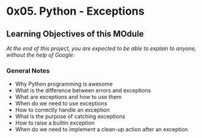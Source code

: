 # 0x05. Python - Exceptions

## Learning Objectives of this MOdule
*At the end of this project, you are expected to be able to explain to anyone, without the help of Google:*

### General Notes
- Why Python programming is awesome
- What is the difference between errors and exceptions
- What are exceptions and how to use them
- When do we need to use exceptions
- How to correctly handle an exception
- What is the purpose of catching exceptions
- How to raise a builtin exception
- When do we need to implement a clean-up action after an exception
